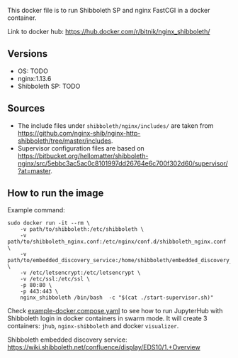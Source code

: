 This docker file is to run Shibboleth SP and nginx FastCGI in a docker container.

Link to docker hub: https://hub.docker.com/r/bitnik/nginx_shibboleth/

## Versions

- OS: TODO
- nginx:1.13.6
- Shibboleth SP: TODO

## Sources

- The include files under `shibboleth/nginx/includes/` are taken from https://github.com/nginx-shib/nginx-http-shibboleth/tree/master/includes.
- Supervisor configuration files are based on https://bitbucket.org/hellomatter/shibboleth-nginx/src/5ebbc3ac5ac0c8101997dd26764e6c700f302d60/supervisor/?at=master.

## How to run the image

Example command:
```
sudo docker run -it --rm \
    -v path/to/shibboleth:/etc/shibboleth \
    -v path/to/shibboleth_nginx.conf:/etc/nginx/conf.d/shibboleth_nginx.conf \
    -v path/to/embedded_discovery_service:/home/shibboleth/embedded_discovery_service \
    -v /etc/letsencrypt:/etc/letsencrypt \
    -v /etc/ssl:/etc/ssl \
    -p 80:80 \
    -p 443:443 \
    nginx_shibboleth /bin/bash  -c "$(cat ./start-supervisor.sh)"
```

Check [example-docker.compose.yaml](https://github.com/gesiscss/jhub_shibboleth_auth/blob/master/docker/shibboleth/example-docker-compose.yaml) to see how to run JupyterHub with Shibboleth login in docker containers in swarm mode. It will create 3 containers: `jhub`, `nginx-shibboleth` and docker `visualizer`.

Shibboleth embedded discovery service: https://wiki.shibboleth.net/confluence/display/EDS10/1.+Overview
